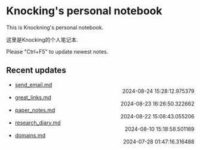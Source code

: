 
# Knocking's personal notebook

This is Knockning's personal notebook.

这里是Knocking的个人笔记本.

Please "Ctrl+F5" to update newest notes.

## Recent updates
- [send_email.md](python/send_email/) <div style="text-align: right">2024-08-24 15:28:12.975379</div>
- [great_links.md](math/great_links/) <div style="text-align: right">2024-08-23 16:26:50.322662</div>
- [paper_notes.md](papers/paper_notes/) <div style="text-align: right">2024-08-22 15:08:43.055206</div>
- [research_diary.md](papers/research_diary/) <div style="text-align: right">2024-08-10 15:18:58.501169</div>
- [domains.md](Web/domains/) <div style="text-align: right">2024-07-28 01:47:16.316488</div>
